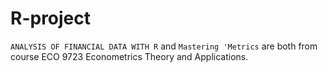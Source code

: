 # R-project
`ANALYSIS OF FINANCIAL DATA WITH R` and `Mastering 'Metrics` are both from course ECO 9723 Econometrics Theory and Applications.
